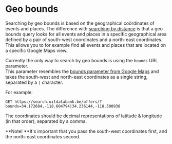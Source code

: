 # Geo bounds

Searching by geo bounds is based on the geographical coördinates of events and places. The difference with [searching by distance](/geo-distance.md) is that a geo bounds query looks for all events and places in a specific geographical area defined by a pair of south-west coordinates and a north-east coordinates. This allows you to for example find all events and places that are located on a specific Google Maps view.

Currently the only way to search by geo bounds is using the `bounds` URL parameter.  
This parameter resembles the [bounds parameter from Google Maps](https://developers.google.com/maps/documentation/geocoding/intro#Viewports) and takes the south-west and north-east coordinates as a single string, separated by a `|` character.

For example:

```
GET https://search.uitdatabank.be/offers/?bounds=34.172684,-118.604794|34.236144,-118.500938
```

The coordinates should be decimal representations of latitude & longitude \(in that order\), separated by a comma.

**Note! **It's important that you pass the south-west coordinates first, and the north-east coordinates second.

